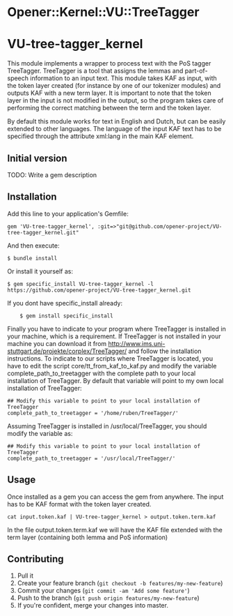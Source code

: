 # Opener::Kernel::VU::TreeTagger

VU-tree-tagger_kernel
=====================

This module implements a wrapper to process text with the PoS tagger TreeTagger. TreeTagger is a tool that assigns the lemmas and part-of-speech information to an input text.
This module takes KAF as input, with the token layer created (for instance by one of our tokenizer modules) and outputs KAF with a new term layer. It is important to note
that the token layer in the input is not modified in the output, so the program takes care of performing the correct matching between the term and the token layer.

By default this module works for text in English and Dutch, but can be easily extended to other languages. The language of the input KAF text has to be specified through
the attribute xml:lang in the main KAF element.

Initial version
----------------

TODO: Write a gem description


Installation
------------

Add this line to your application's Gemfile:

    gem 'VU-tree-tagger_kernel', :git=>"git@github.com/opener-project/VU-tree-tagger_kernel.git"

And then execute:
````shell
$ bundle install
`````

Or install it yourself as:
````shell
$ gem specific_install VU-tree-tagger_kernel -l https://github.com/opener-project/VU-tree-tagger_kernel.git
````

If you dont have specific_install already:
````shell
    $ gem install specific_install
````

Finally you have to indicate to your program where TreeTagger is installed in your machine, which is a requirement. If TreeTagger is not installed in your machine
you can download it from http://www.ims.uni-stuttgart.de/projekte/corplex/TreeTagger/ and follow the installation instructions. To indicate to our scripts where
TreeTagger is located, you have to edit the script core/tt_from_kaf_to_kaf.py and modify the variable complete_path_to_treetagger with the complete path to your
local installation of TreeTagger. By default that variable will point to my own local installation of TreeTagger:
````shell
## Modify this variable to point to your local installation of TreeTagger
complete_path_to_treetagger = '/home/ruben/TreeTagger/'
````

Assuming TreeTagger is installed in /usr/local/TreeTagger, you should modify the variable as:
````shell
## Modify this variable to point to your local installation of TreeTagger
complete_path_to_treetagger = '/usr/local/TreeTagger/'
````



Usage
----


Once installed as a gem you can access the gem from anywhere. The input has to be KAF format with the token layer created.

````shell
cat input.token.kaf | VU-tree-tagger_kernel > output.token.term.kaf
````

In the file output.token.term.kaf we will have the KAF file extended with the term layer (containing both lemma and PoS information)


## Contributing

1. Pull it
2. Create your feature branch (`git checkout -b features/my-new-feature`)
3. Commit your changes (`git commit -am 'Add some feature'`)
4. Push to the branch (`git push origin features/my-new-feature`)
5. If you're confident, merge your changes into master.
